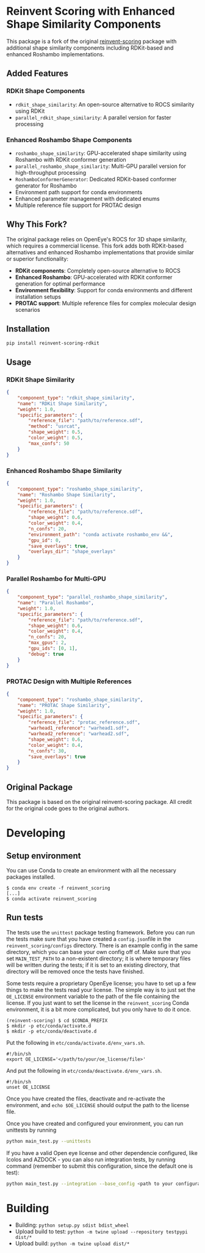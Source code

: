 # Reinvent Scoring with Enhanced Shape Similarity Components

This package is a fork of the original [reinvent-scoring](https://github.com/Girish09-work/reinvent-scoring) package with additional shape similarity components including RDKit-based and enhanced Roshambo implementations.

## Added Features

### RDKit Shape Components
- `rdkit_shape_similarity`: An open-source alternative to ROCS similarity using RDKit
- `parallel_rdkit_shape_similarity`: A parallel version for faster processing

### Enhanced Roshambo Shape Components
- `roshambo_shape_similarity`: GPU-accelerated shape similarity using Roshambo with RDKit conformer generation
- `parallel_roshambo_shape_similarity`: Multi-GPU parallel version for high-throughput processing
- `RoshamboConformerGenerator`: Dedicated RDKit-based conformer generator for Roshambo
- Environment path support for conda environments
- Enhanced parameter management with dedicated enums
- Multiple reference file support for PROTAC design

## Why This Fork?

The original package relies on OpenEye's ROCS for 3D shape similarity, which requires a commercial license. This fork adds both RDKit-based alternatives and enhanced Roshambo implementations that provide similar or superior functionality:

- **RDKit components**: Completely open-source alternative to ROCS
- **Enhanced Roshambo**: GPU-accelerated with RDKit conformer generation for optimal performance
- **Environment flexibility**: Support for conda environments and different installation setups
- **PROTAC support**: Multiple reference files for complex molecular design scenarios

## Installation

```bash
pip install reinvent-scoring-rdkit
```

## Usage

### RDKit Shape Similarity

```json
{
    "component_type": "rdkit_shape_similarity",
    "name": "RDKit Shape Similarity",
    "weight": 1.0,
    "specific_parameters": {
        "reference_file": "path/to/reference.sdf",
        "method": "usrcat",
        "shape_weight": 0.5,
        "color_weight": 0.5,
        "max_confs": 50
    }
}
```

### Enhanced Roshambo Shape Similarity

```json
{
    "component_type": "roshambo_shape_similarity",
    "name": "Roshambo Shape Similarity",
    "weight": 1.0,
    "specific_parameters": {
        "reference_file": "path/to/reference.sdf",
        "shape_weight": 0.6,
        "color_weight": 0.4,
        "n_confs": 20,
        "environment_path": "conda activate roshambo_env &&",
        "gpu_id": 0,
        "save_overlays": true,
        "overlays_dir": "shape_overlays"
    }
}
```

### Parallel Roshambo for Multi-GPU

```json
{
    "component_type": "parallel_roshambo_shape_similarity",
    "name": "Parallel Roshambo",
    "weight": 1.0,
    "specific_parameters": {
        "reference_file": "path/to/reference.sdf",
        "shape_weight": 0.6,
        "color_weight": 0.4,
        "n_confs": 20,
        "max_gpus": 2,
        "gpu_ids": [0, 1],
        "debug": true
    }
}
```

### PROTAC Design with Multiple References

```json
{
    "component_type": "roshambo_shape_similarity",
    "name": "PROTAC Shape Similarity",
    "weight": 1.0,
    "specific_parameters": {
        "reference_file": "protac_reference.sdf",
        "warhead1_reference": "warhead1.sdf",
        "warhead2_reference": "warhead2.sdf",
        "shape_weight": 0.6,
        "color_weight": 0.4,
        "n_confs": 30,
        "save_overlays": true
    }
}
```

## Original Package

This package is based on the original reinvent-scoring package. All credit for the original code goes to the original authors.

# Developing
## Setup environment
You can use Conda to create an environment with all the necessary packages installed.

```
$ conda env create -f reinvent_scoring
[...]
$ conda activate reinvent_scoring
```

## Run tests
The tests use the `unittest` package testing framework.  Before you can run the tests make sure that you have created a
`config.json`file in the `reinvent_scoring/configs` directory.  There is an example config in the same directory, which
you can base your own config off of.  Make sure that you set `MAIN_TEST_PATH` to a non-existent directory; it is where
temporary files will be written during the tests; if it is set to an existing directory, that directory will be removed
once the tests have finished.

Some tests require a proprietary OpenEye license; you have to set up a few things to make the tests read your
license.  The simple way is to just set the `OE_LICENSE` environment variable to the path of the file containing the
license.  If you just want to set the license in the `reinvent_scoring` Conda environment, it is a bit more complicated,
but you only have to do it once.

```
(reinvent-scoring) $ cd $CONDA_PREFIX
$ mkdir -p etc/conda/activate.d
$ mkdir -p etc/conda/deactivate.d
```

Put the following in `etc/conda/activate.d/env_vars.sh`.

```
#!/bin/sh
export OE_LICENSE='</path/to/your/oe_license/file>'
```

And put the following in `etc/conda/deactivate.d/env_vars.sh`.

```
#!/bin/sh
unset OE_LICENSE
```

Once you have created the files, deactivate and re-activate the environment, and `echo $OE_LICENSE` should output the
path to the license file.

Once you have created and configured your environment, you can run unittests by running

```bash
python main_test.py --unittests
```

If you have a valid Open eye license and other dependencie configured, like Icolos and AZDOCK -
you can also run integration tests, by running command (remember to submit this configuration, since the default one is test):

```bash
python main_test.py --integration --base_config <path to your configuration>
```

# Building
- Building: `python setup.py sdist bdist_wheel`
- Upload build to test: `python -m twine upload --repository testpypi dist/*`
- Upload build: `python -m twine upload dist/*`

